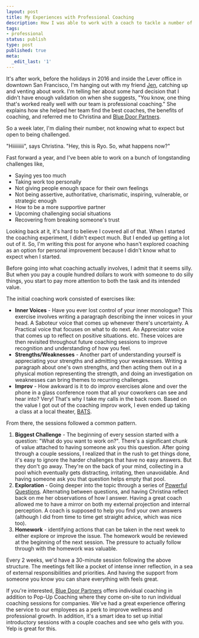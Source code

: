 ```yaml
---
layout: post
title: My Experiences with Professional Coaching
description: How I was able to work with a coach to tackle a number of challenges at work
tags:
- professional
status: publish
type: post
published: true
meta:
  _edit_last: '1'
---
```


It's after work, before the holidays in 2016 and inside the Lever office in downtown San Francisco, I'm hanging out with my friend [Jen](https://medium.com/@jenniferkim), catching up and venting about work. I'm telling her about some hard decision that I didn't have enough validation on when she suggests, "You know, one thing that's worked really well with our team is professional coaching." She explains how she helped her team find the best coaches, the benefits of coaching, and referred me to Christina and [Blue Door Partners](https://www.bluedoorpartners.com/our-team).

So a week later, I'm dialing their number, not knowing what to expect but open to being challenged.

"Hiiiiiiiii", says Christina. "Hey, this is Ryo. So, what happens now?" 

Fast forward a year, and I've been able to work on a bunch of longstanding challenges like,
* Saying yes too much
* Taking work too personally
* Not giving people enough space for their own feelings
* Not being assertive, authoritative, charismatic, inspiring, vulnerable, or strategic enough
* How to be a more supportive partner
* Upcoming challenging social situations
* Recovering from breaking someone's trust

Looking back at it, it's hard to believe I covered all of that. When I started the coaching experiment, I didn't expect much. But I ended up getting a lot out of it. So, I'm writing this post for anyone who hasn't explored coaching as an option for personal improvement because I didn't know what to expect when I started.

Before going into what coaching actually involves, I admit that it seems silly. But when you pay a couple hundred dollars to work with someone to do silly things, you start to pay more attention to both the task and its intended value. 

The initial coaching work consisted of exercises like:
* **Inner Voices** - Have you ever lost control of your inner monologue? This exercise involves writing a paragraph describing the inner voices in your head. A Saboteur voice that comes up whenever there's uncertainty. A Practical voice that focuses on what to do next. An Appreciator voice that comes up to reflect on positive situations. etc. These voices are then revisited throughout future coaching sessions to improve recognition and understanding of how you feel.
* **Strengths/Weaknesses** - Another part of understanding yourself is appreciating your strengths and admitting your weaknesses. Writing a paragraph about one's own strengths, and then acting them out in a physical motion representing the strength, and doing an investigation on weaknesses can bring themes to recurring challenges.
* **Improv** - How awkward is it to do improv exercises alone and over the phone in a glass conference room that all your coworkers can see and hear into? Very! That's why I take my calls in the back room. Based on the value I got out of the coaching improv work, I even ended up taking a class at a local theater, [BATS](http://www.improv.org/).

From there, the sessions followed a common pattern. 
1. **Biggest Challenge** - The beginning of every session started with a question: "What do you want to work on?". There's a significant chunk of value attached to having someone ask you this question. After going through a couple sessions, I realized that in the rush to get things done, it's easy to ignore the harder challenges that have no easy answers. But they don't go away. They're on the back of your mind, collecting in a pool which eventually gets distracting, irritating, then unavoidable. And having someone ask you that question helps empty that pool.
2. **Exploration** - Going deeper into the topic through a series of [Powerful Questions](https://docs.google.com/document/d/1mB9V_41Ic0Z5vaAy67JmxYTBMF8TkMjS28FKW_V-jYo/edit). Alternating between questions, and having Christina reflect back on me her observations of how I answer. Having a great coach allowed me to have a mirror on both my external projection and internal perception. A coach is supposed to help you find your own answers (although I did from time to time get straight advice, which was nice too).
3. **Homework** - identifying actions that can be taken in the next week to either explore or improve the issue. The homework would be reviewed at the beginning of the next session. The pressure to actually follow through with the homework was valuable.

Every 2 weeks, we'd have a 30-minute session following the above structure. The meetings felt like a pocket of intense inner reflection, in a sea of external responsibilities and priorities. And having the support from someone you know you can share everything with feels great.

If you're interested, [Blue Door Partners](https://www.bluedoorpartners.com) offers individual coaching in addition to Pop-Up Coaching where they come on-site to run individual coaching sessions for companies. We've had a great experience offering the service to our employees as a perk to improve wellness and professional growth. In addition, it's a smart idea to set up initial introductory sessions with a couple coaches and see who gels with you. Yelp is great for this.

